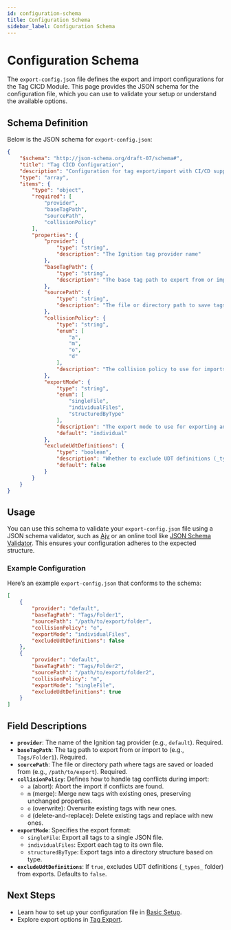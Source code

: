 ```yaml
---
id: configuration-schema
title: Configuration Schema
sidebar_label: Configuration Schema
---
```


# Configuration Schema

The `export-config.json` file defines the export and import configurations for the Tag CICD Module. This page provides the JSON schema for the configuration file, which you can use to validate your setup or understand the available options.

## Schema Definition

Below is the JSON schema for `export-config.json`:

```json
{
    "$schema": "http://json-schema.org/draft-07/schema#",
    "title": "Tag CICD Configuration",
    "description": "Configuration for tag export/import with CI/CD support",
    "type": "array",
    "items": {
        "type": "object",
        "required": [
            "provider",
            "baseTagPath",
            "sourcePath",
            "collisionPolicy"
        ],
        "properties": {
            "provider": {
                "type": "string",
                "description": "The Ignition tag provider name"
            },
            "baseTagPath": {
                "type": "string",
                "description": "The base tag path to export from or import to"
            },
            "sourcePath": {
                "type": "string",
                "description": "The file or directory path to save tags to or import tags from"
            },
            "collisionPolicy": {
                "type": "string",
                "enum": [
                    "a",
                    "m",
                    "o",
                    "d"
                ],
                "description": "The collision policy to use for imports (a=abort, m=merge, o=overwrite, d=delete-and-replace)"
            },
            "exportMode": {
                "type": "string",
                "enum": [
                    "singleFile",
                    "individualFiles",
                    "structuredByType"
                ],
                "description": "The export mode to use for exporting and importing tags",
                "default": "individual"
            },
            "excludeUdtDefinitions": {
                "type": "boolean",
                "description": "Whether to exclude UDT definitions (_types_ folder) when exporting",
                "default": false
            }
        }
    }
}
```

## Usage

You can use this schema to validate your `export-config.json` file using a JSON schema validator, such as [Ajv](https://ajv.js.org/) or an online tool like [JSON Schema Validator](https://www.jsonschemavalidator.net/). This ensures your configuration adheres to the expected structure.

### Example Configuration

Here’s an example `export-config.json` that conforms to the schema:

```json
[
    {
        "provider": "default",
        "baseTagPath": "Tags/Folder1",
        "sourcePath": "/path/to/export/folder",
        "collisionPolicy": "o",
        "exportMode": "individualFiles",
        "excludeUdtDefinitions": false
    },
    {
        "provider": "default",
        "baseTagPath": "Tags/Folder2",
        "sourcePath": "/path/to/export/folder2",
        "collisionPolicy": "m",
        "exportMode": "singleFile",
        "excludeUdtDefinitions": true
    }
]
```

## Field Descriptions

- **`provider`**: The name of the Ignition tag provider (e.g., `default`). Required.
- **`baseTagPath`**: The tag path to export from or import to (e.g., `Tags/Folder1`). Required.
- **`sourcePath`**: The file or directory path where tags are saved or loaded from (e.g., `/path/to/export`). Required.
- **`collisionPolicy`**: Defines how to handle tag conflicts during import:
  - `a` (abort): Abort the import if conflicts are found.
  - `m` (merge): Merge new tags with existing ones, preserving unchanged properties.
  - `o` (overwrite): Overwrite existing tags with new ones.
  - `d` (delete-and-replace): Delete existing tags and replace with new ones.
- **`exportMode`**: Specifies the export format:
  - `singleFile`: Export all tags to a single JSON file.
  - `individualFiles`: Export each tag to its own file.
  - `structuredByType`: Export tags into a directory structure based on type.
- **`excludeUdtDefinitions`**: If `true`, excludes UDT definitions (`_types_` folder) from exports. Defaults to `false`.

## Next Steps

- Learn how to set up your configuration file in [Basic Setup](basic-setup).
- Explore export options in [Tag Export](../tag-export/export-modes).
